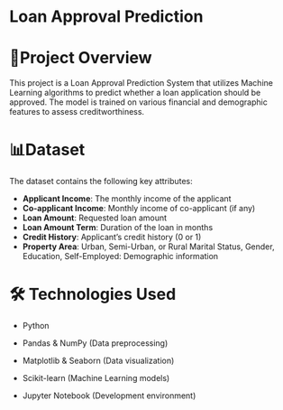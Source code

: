 # Loan Approval Prediction


# 📌Project Overview

This project is a Loan Approval Prediction System that utilizes Machine Learning algorithms to predict whether a loan application should be approved. The model is trained on various financial and demographic features to assess creditworthiness.

# 📊Dataset

The dataset contains the following key attributes:

- **Applicant Income**: The monthly income of the applicant
- **Co-applicant Income**: Monthly income of co-applicant (if any)
- **Loan Amount**: Requested loan amount
- **Loan Amount Term**: Duration of the loan in months
- **Credit History**: Applicant’s credit history (0 or 1)
- **Property Area**: Urban, Semi-Urban, or Rural Marital Status, Gender, Education, Self-Employed: Demographic information

# 🛠️ Technologies Used

- Python
- Pandas & NumPy (Data preprocessing)
- Matplotlib & Seaborn (Data visualization)

- Scikit-learn (Machine Learning models)

- Jupyter Notebook (Development environment)
